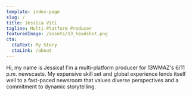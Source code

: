 ```yaml
---
template: index-page
slug: /
title: Jessica Viti
tagline: Multi-Platform Producer
featuredImage: /assets/13_headshot.png
cta:
  ctaText: My Story
  ctaLink: /about
---
```

Hi, my name is Jessica! I'm a multi-platform producer for 13WMAZ's 6/11 p.m. newscasts. My expansive skill set and global experience lends itself well to a fast-paced newsroom that values diverse perspectives and a commitment to dynamic storytelling.